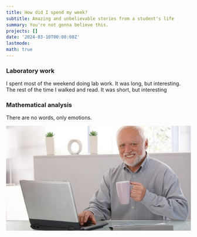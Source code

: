 ```yaml
---
title: How did I spend my week?
subtitle: Amazing and unbelievable stories from a student's life
summary: You're not gonna believe this.
projects: []
date: '2024-03-10T00:00:00Z'
lastmode: 
math: true
---
```


### Laboratory work

I spent most of the weekend doing lab work. 
It was long, but interesting.  
The rest of the time I walked and read. 
It was short, but interesting

### Mathematical analysis

There are no words, only emotions.

![](1.jpg)
